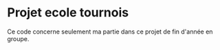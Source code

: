 # Projet ecole tournois

Ce code concerne seulement ma partie dans ce projet de fin d'année en groupe.
